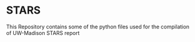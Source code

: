 # STARS
This Repository contains some of the python files used for the compilation of UW-Madison STARS report

